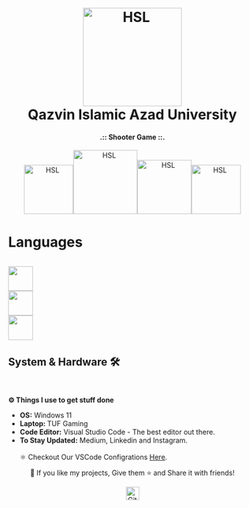 <h1 align="center">
  <br>  <a href="https://github.com/Awrsha/Shooter-Game"><img src="https://s2.uupload.ir/files/picsart_23-03-22_21-53-01-541_no85.png" alt="HSL" width="200"></a>  <br> Qazvin Islamic Azad University  <br></h1><b><h4 align="center">.:: Shooter Game ::.</h4></b><p align="center"><a href="https://github.com/Awrsha/Shooter-Game"><img src="https://img.shields.io/badge/Version-1.2.1-brightgreen" alt="HSL" width="100"></a><a href="https://github.com/Awrsha/Shooter-Game"><img src="https://img.shields.io/badge/Platform-windows-blue" alt="HSL" width="130"></a><a href="https://github.com/Awrsha/Shooter-Game"><img src="https://img.shields.io/badge/LICENSE-GNU-red" alt="HSL" width="110"></a><a href="https://github.com/Awrsha/Shooter-Game"><img src="https://img.shields.io/badge/Developers-3-lightgrey" alt="HSL" width="100"></a></p>
  
  
# Languages
<code> <img src="https://cdn.jsdelivr.net/gh/devicons/devicon/icons/unity/unity-original.svg" width="50" height="50" /> <img src="https://cdn.jsdelivr.net/gh/devicons/devicon/icons/csharp/csharp-original.svg" width="50" height="50" /> <img src="https://cdn.jsdelivr.net/gh/devicons/devicon/icons/visualstudio/visualstudio-plain.svg" width="50" height="50" />    </code>

##  System & Hardware 🛠
<br>  <summary><b>⚙️ Things I use to get stuff done</b></summary>  	<ul>  	    <li><b>OS:</b> Windows 11</li>	    <li><b>Laptop: </b>TUF Gaming</li>	    <li><b>Code Editor:</b> Visual Studio Code - The best editor out there.</li>	    <li><b>To Stay Updated:</b> Medium, Linkedin and Instagram.</li>	    <br />	⚛️ Checkout Our VSCode Configrations <a href="">Here</a>.	</ul>	<p align="center">💙 If you like my projects, Give them ⭐ and Share it with friends!</p></p><p align="center"><img height="27" src="https://raw.githubusercontent.com/mayhemantt/mayhemantt/Update/svg/Bottom.svg" alt="Github Stats" /></p>
